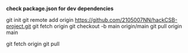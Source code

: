 **check package.json for dev dependencies**


<!-- to start the project  -->
git init
git remote add origin https://github.com/2105007NN/hackCSB-project.git
git fetch origin
git checkout -b main origin/main
git pull origin main

<!-- to pull in new updates  -->
git fetch origin
git pull